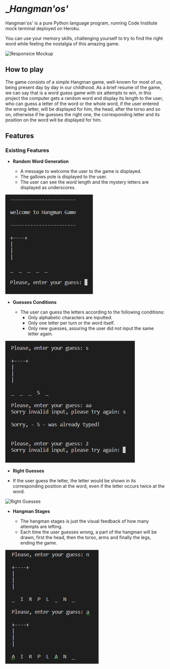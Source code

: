 # __Hangman'os'_

Hangman'os' is a pure Python language program, running Code Institute mock terminal deployed on Heroku.

You can use your memory skills, challenging yourself to try to find the right word while feeling the nostalgia of this amazing game.

![Responsice Mockup](/assets/images/ResponsiceMockup.png)

## How to play

The game consists of a simple Hangman game, well-known for most of us, being present day by day in our childhood. As a brief resume of the game, we can say that is a word guess game with six attempts to win, in this project the computer gets a random word and display its length to the user, who can guess a letter of the word or the whole word, if the user entered the wrong letter, will be displayed for him, the head, after the torso and so on, otherwise if he guesses the right one, the corresponding letter and its position on the word will be displayed for him.

## Features
### Existing Features

- __Random Word Generation__
 
  - A message to welcome the user to the game is displayed.
  - The gallows pole is displayed to the user.
  - The user can see the word length and the mystery letters are displayed as underscores.

![Land Page](/assets/images/Start-Page.png)

- __Guesses Conditions__
 
  - The user can guess the letters according to the following conditions:
    - Only alphabetic characters are inputted.
    - Only one letter per turn or the word itself.
    - Only new guesses, assuring the user did not input the same letter again.

![Guesses Conditions](/assets/images/Guesses-Conditions.png)

- __Right Guesses__

- If the user guess the letter, the letter would be shown in its corresponding position at the word, even if the letter occurs twice at the word.

![Right Guesses](/assets/images/Right-Guesses.pngh)


- __Hangman Stages__
 
  - The hangman stages is just the visual feedback of how many attempts are lefting.
  - Each time the user guesses wrong, a part of the hangman will be drawn, first the head, then the torso, arms and finally the legs, ending the game.

![Hangman Stages](/assets/images/Right-Guesses.png)
